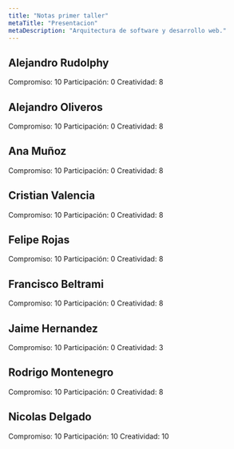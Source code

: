 ```yaml
---
title: "Notas primer taller"
metaTitle: "Presentacion"
metaDescription: "Arquitectura de software y desarrollo web."
---
```


## Alejandro Rudolphy
Compromiso: 10
Participación: 0
Creatividad: 8

## Alejandro Oliveros
Compromiso: 10
Participación: 0
Creatividad: 8

## Ana Muñoz
Compromiso: 10
Participación: 0
Creatividad: 8

## Cristian Valencia
Compromiso: 10
Participación: 0
Creatividad: 8


## Felipe Rojas
Compromiso: 10
Participación: 0
Creatividad: 8


## Francisco Beltrami
Compromiso: 10
Participación: 0
Creatividad: 8

## Jaime Hernandez
Compromiso: 10
Participación: 0
Creatividad: 3


## Rodrigo Montenegro
Compromiso: 10
Participación: 0
Creatividad: 8

## Nicolas Delgado

Compromiso: 10
Participación: 10
Creatividad: 10







